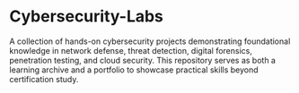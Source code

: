# Cybersecurity-Labs
A collection of hands-on cybersecurity projects demonstrating foundational knowledge in network defense, threat detection, digital forensics, penetration testing, and cloud security. This repository serves as both a learning archive and a portfolio to showcase practical skills beyond certification study. 
